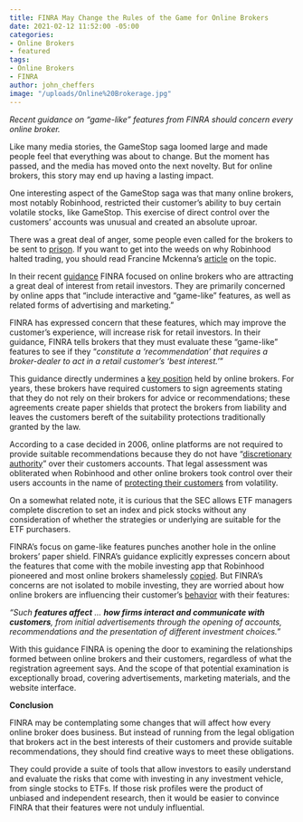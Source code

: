 ```yaml
---
title: FINRA May Change the Rules of the Game for Online Brokers
date: 2021-02-12 11:52:00 -05:00
categories:
- Online Brokers
- featured
tags:
- Online Brokers
- FINRA
author: john_cheffers
image: "/uploads/Online%20Brokerage.jpg"
---
```


*Recent guidance on “game-like” features from FINRA should concern every online broker.*

Like many media stories, the GameStop saga loomed large and made people feel that everything was about to change. But the moment has passed, and the media has moved onto the next novelty. But for online brokers, this story may end up having a lasting impact.

One interesting aspect of the GameStop saga was that many online brokers, most notably Robinhood, restricted their customer’s ability to buy certain volatile stocks, like GameStop. This exercise of direct control over the customers’ accounts was unusual and created an absolute uproar.

There was a great deal of anger, some people even called for the brokers to be sent to [prison](https://www.youtube.com/watch?v=UaPgBtf5m6w). If you want to get into the weeds on why Robinhood halted trading, you should read Francine Mckenna’s [article](https://thedig.substack.com/p/robinhoods-capital-and-customer-fund) on the topic.

In their recent [guidance](https://www.finra.org/rules-guidance/guidance/reports/2021-finras-examination-and-risk-monitoring-program/communications-with-public) FINRA focused on online brokers who are attracting a great deal of interest from retail investors. They are primarily concerned by online apps that “include interactive and “game-like” features, as well as related forms of advertising and marketing.”

FINRA has expressed concern that these features, which may improve the customer’s experience, will increase risk for retail investors. In their guidance, FINRA tells brokers that they must evaluate these “game-like” features to see if they “*constitute a ‘recommendation’ that requires a broker-dealer to act in a retail customer’s ‘best interest.’*”

This guidance directly undermines a [key position](https://blog.watchdogresearch.com/posts/online-brokers-are-dot-dot-dot-not-brokers/) held by online brokers. For years, these brokers have required customers to sign agreements stating that they do not rely on their brokers for advice or recommendations; these agreements create paper shields that protect the brokers from liability and leaves the customers bereft of the suitability protections traditionally granted by the law.

According to a case decided in 2006, online platforms are not required to provide suitable recommendations because they do not have “[discretionary authority](https://casetext.com/case/williams-v-scottrade)” over their customers accounts. That legal assessment was obliterated when Robinhood and other online brokers took control over their users accounts in the name of [protecting their customers](https://www.youtube.com/watch?v=cuCcchMOsKE) from volatility.

On a somewhat related note, it is curious that the SEC allows ETF managers complete discretion to set an index and pick stocks without any consideration of whether the strategies or underlying are suitable for the ETF purchasers.

FINRA’s focus on game-like features punches another hole in the online brokers’ paper shield. FINRA’s guidance explicitly expresses concern about the features that come with the mobile investing app that Robinhood pioneered and most online brokers shamelessly [copied](https://news.crunchbase.com/news/robinhood-changed-online-trading-but-can-it-repeat-the-feat/). But FINRA’s concerns are not isolated to mobile investing, they are worried about how online brokers are influencing their customer’s [behavior](https://www.finra.org/sites/default/files/2021-02/2021-report-finras-examination-risk-monitoring-program.pdf) with their features:

*“Such **features affect** … **how firms interact and communicate with customers**, from initial advertisements through the opening of accounts, recommendations and the presentation of different investment choices.”*

With this guidance FINRA is opening the door to examining the relationships formed between online brokers and their customers, regardless of what the registration agreement says. And the scope of that potential examination is exceptionally broad, covering advertisements, marketing materials, and the website interface.

**Conclusion**

FINRA may be contemplating some changes that will affect how every online broker does business. But instead of running from the legal obligation that brokers act in the best interests of their customers and provide suitable recommendations, they should find creative ways to meet these obligations.

They could provide a suite of tools that allow investors to easily understand and evaluate the risks that come with investing in any investment vehicle, from single stocks to ETFs. If those risk profiles were the product of unbiased and independent research, then it would be easier to convince FINRA that their features were not unduly influential.